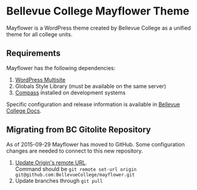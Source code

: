 # Bellevue College Mayflower Theme
Mayflower is a WordPress theme created by Bellevue College as a unified theme for all college units.

## Requirements
Mayflower has the following dependencies:

1. [WordPress Multisite](http://codex.wordpress.org/Create_A_Network)
2. Globals Style Library (must be available on the same server)
3. [Compass](http://compass-style.org/) installed on development systems

Specific configuration and release information is available in [Bellevue College Docs](https://github.com/BellevueCollege/docs/tree/master/mayflower). 

## Migrating from BC Gitolite Repository
As of 2015-09-29 Mayflower has moved to GitHub. Some configuration changes are needed to connect to this new repository.

1. [Update Origin's remote URL](https://help.github.com/articles/changing-a-remote-s-url/).  
   Command should be `git remote set-url origin git@github.com:BellevueCollege/mayflower.git`
2. Update branches through `git pull`